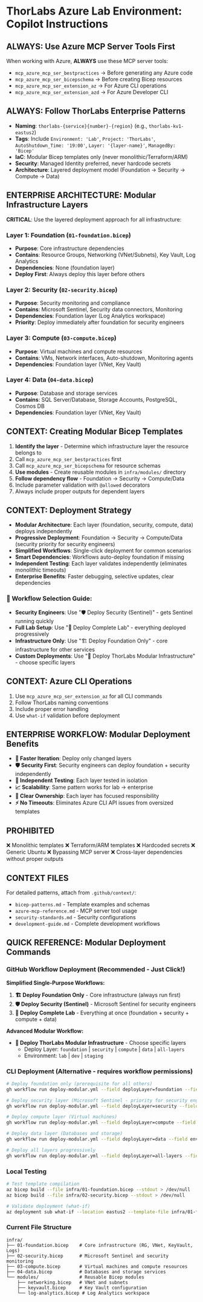 # ThorLabs Azure Lab Environment: Copilot Instructions

## ALWAYS: Use Azure MCP Server Tools First
When working with Azure, **ALWAYS** use these MCP server tools:
- `mcp_azure_mcp_ser_bestpractices` → Before generating any Azure code
- `mcp_azure_mcp_ser_bicepschema` → Before creating Bicep resources  
- `mcp_azure_mcp_ser_extension_az` → For Azure CLI operations
- `mcp_azure_mcp_ser_extension_azd` → For Azure Developer CLI

## ALWAYS: Follow ThorLabs Enterprise Patterns
- **Naming**: `thorlabs-{service}{number}-{region}` (e.g., `thorlabs-kv1-eastus2`)
- **Tags**: Include `Environment: 'Lab'`, `Project: 'ThorLabs'`, `AutoShutdown_Time: '19:00'`, `Layer: '{layer-name}'`, `ManagedBy: 'Bicep'`
- **IaC**: Modular Bicep templates only (never monolithic/Terraform/ARM)
- **Security**: Managed Identity preferred, never hardcode secrets
- **Architecture**: Layered deployment model (Foundation → Security → Compute → Data)

## ENTERPRISE ARCHITECTURE: Modular Infrastructure Layers
**CRITICAL**: Use the layered deployment approach for all infrastructure:

### Layer 1: Foundation (`01-foundation.bicep`)
- **Purpose**: Core infrastructure dependencies
- **Contains**: Resource Groups, Networking (VNet/Subnets), Key Vault, Log Analytics
- **Dependencies**: None (foundation layer)
- **Deploy First**: Always deploy this layer before others

### Layer 2: Security (`02-security.bicep`) 
- **Purpose**: Security monitoring and compliance
- **Contains**: Microsoft Sentinel, Security data connectors, Monitoring
- **Dependencies**: Foundation layer (Log Analytics workspace)
- **Priority**: Deploy immediately after foundation for security engineers

### Layer 3: Compute (`03-compute.bicep`)
- **Purpose**: Virtual machines and compute resources
- **Contains**: VMs, Network interfaces, Auto-shutdown, Monitoring agents
- **Dependencies**: Foundation layer (VNet, Key Vault)

### Layer 4: Data (`04-data.bicep`)
- **Purpose**: Database and storage services  
- **Contains**: SQL Server/Database, Storage Accounts, PostgreSQL, Cosmos DB
- **Dependencies**: Foundation layer (VNet, Key Vault)

## CONTEXT: Creating Modular Bicep Templates
1. **Identify the layer** - Determine which infrastructure layer the resource belongs to
2. Call `mcp_azure_mcp_ser_bestpractices` first
3. Call `mcp_azure_mcp_ser_bicepschema` for resource schemas
4. **Use modules** - Create reusable modules in `infra/modules/` directory
5. **Follow dependency flow** - Foundation → Security → Compute/Data
6. Include parameter validation with `@allowed` decorators
7. Always include proper outputs for dependent layers

## CONTEXT: Deployment Strategy
- **Modular Architecture**: Each layer (foundation, security, compute, data) deploys independently
- **Progressive Deployment**: Foundation → Security → Compute/Data (security priority for security engineers)
- **Simplified Workflows**: Single-click deployment for common scenarios
- **Smart Dependencies**: Workflows auto-deploy foundation if missing
- **Independent Testing**: Each layer validates independently (eliminates monolithic timeouts)
- **Enterprise Benefits**: Faster debugging, selective updates, clear dependencies

### 🎯 Workflow Selection Guide:
- **Security Engineers**: Use "🛡️ Deploy Security (Sentinel)" - gets Sentinel running quickly
- **Full Lab Setup**: Use "🚀 Deploy Complete Lab" - everything deployed progressively
- **Infrastructure Only**: Use "🏗️ Deploy Foundation Only" - core infrastructure for other services
- **Custom Deployments**: Use "🚀 Deploy ThorLabs Modular Infrastructure" - choose specific layers

## CONTEXT: Azure CLI Operations  
1. Use `mcp_azure_mcp_ser_extension_az` for all CLI commands
2. Follow ThorLabs naming conventions
3. Include proper error handling
4. Use `what-if` validation before deployment

## ENTERPRISE WORKFLOW: Modular Deployment Benefits
- **🚀 Faster Iteration**: Deploy only changed layers
- **🛡️ Security First**: Security engineers can deploy foundation + security independently  
- **🔧 Independent Testing**: Each layer tested in isolation
- **📈 Scalability**: Same pattern works for lab → enterprise
- **🎯 Clear Ownership**: Each layer has focused responsibility
- **⚡ No Timeouts**: Eliminates Azure CLI API issues from oversized templates

## PROHIBITED
❌ Monolithic templates ❌ Terraform/ARM templates ❌ Hardcoded secrets ❌ Generic Ubuntu ❌ Bypassing MCP server ❌ Cross-layer dependencies without proper outputs

## CONTEXT FILES
For detailed patterns, attach from `.github/context/`:
- `bicep-patterns.md` - Template examples and schemas
- `azure-mcp-reference.md` - MCP server tool usage
- `security-standards.md` - Security configurations
- `development-guide.md` - Complete development workflows

## QUICK REFERENCE: Modular Deployment Commands

### GitHub Workflow Deployment (Recommended - Just Click!)
**Simplified Single-Purpose Workflows:**
1. **🏗️ Deploy Foundation Only** - Core infrastructure (always run first)
2. **🛡️ Deploy Security (Sentinel)** - Microsoft Sentinel for security engineers  
3. **🚀 Deploy Complete Lab** - Everything at once (foundation + security + compute + data)

**Advanced Modular Workflow:**
- **🚀 Deploy ThorLabs Modular Infrastructure** - Choose specific layers
  - Deploy Layer: `foundation` | `security` | `compute` | `data` | `all-layers`
  - Environment: `lab` | `dev` | `staging`

### CLI Deployment (Alternative - requires workflow permissions)
```bash
# Deploy foundation only (prerequisite for all others)
gh workflow run deploy-modular.yml --field deployLayer=foundation --field environment=lab

# Deploy security layer (Microsoft Sentinel - priority for security engineers)  
gh workflow run deploy-modular.yml --field deployLayer=security --field environment=lab

# Deploy compute layer (Virtual machines)
gh workflow run deploy-modular.yml --field deployLayer=compute --field environment=lab

# Deploy data layer (Databases and storage)
gh workflow run deploy-modular.yml --field deployLayer=data --field environment=lab

# Deploy all layers progressively
gh workflow run deploy-modular.yml --field deployLayer=all-layers --field environment=lab
```

### Local Testing
```bash
# Test template compilation
az bicep build --file infra/01-foundation.bicep --stdout > /dev/null
az bicep build --file infra/02-security.bicep --stdout > /dev/null

# Validate deployment (what-if)
az deployment sub what-if --location eastus2 --template-file infra/01-foundation.bicep
```

### Current File Structure
```
infra/
├── 01-foundation.bicep    # Core infrastructure (RG, VNet, KeyVault, Logs)
├── 02-security.bicep      # Microsoft Sentinel and security monitoring
├── 03-compute.bicep       # Virtual machines and compute resources  
├── 04-data.bicep          # Databases and storage services
└── modules/               # Reusable Bicep modules
    ├── networking.bicep   # VNet and subnets
    ├── keyvault.bicep     # Key Vault configuration
    └── log-analytics.bicep # Log Analytics workspace
```
